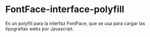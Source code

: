 # FontFace-interface-polyfill
Es un polyfill para la interfaz FontFace, que se usa para cargar las tipografías webs por Javascript.
